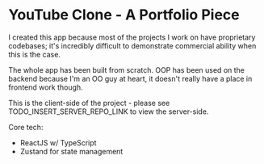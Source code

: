 # YouTube Clone - A Portfolio Piece

I created this app because most of the projects I work on have proprietary codebases; it's incredibly difficult to demonstrate commercial ability when this is the case.

The whole app has been built from scratch. OOP has been used on the backend because I'm an OO guy at heart, it doesn't really have a place in frontend work though.

This is the client-side of the project - please see TODO_INSERT_SERVER_REPO_LINK to view the server-side.

Core tech:

- ReactJS w/ TypeScript
- Zustand for state management
